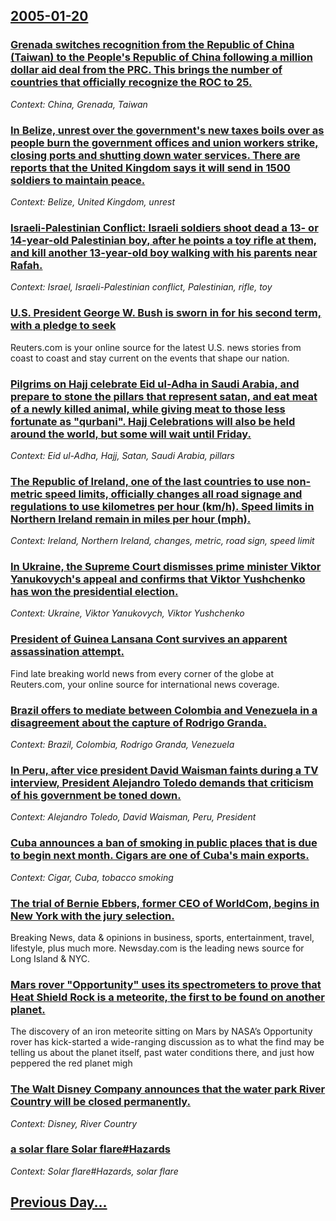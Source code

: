 ## [2005-01-20](/news/2005/01/20/index.md)

### [ Grenada switches recognition from the Republic of China (Taiwan) to the People's Republic of China following a million dollar aid deal from the PRC. This brings the number of countries that officially recognize the ROC to 25. ](/news/2005/01/20/grenada-switches-recognition-from-the-republic-of-china-taiwan-to-the-people-s-republic-of-china-following-a-million-dollar-aid-deal-from.md)
_Context: China, Grenada, Taiwan_

### [ In Belize, unrest over the government's new taxes boils over as people burn the government offices and union workers strike, closing ports and shutting down water services. There are reports that the United Kingdom says it will send in 1500 soldiers to maintain peace. ](/news/2005/01/20/in-belize-unrest-over-the-government-s-new-taxes-boils-over-as-people-burn-the-government-offices-and-union-workers-strike-closing-ports.md)
_Context: Belize, United Kingdom, unrest_

### [ Israeli-Palestinian Conflict: Israeli soldiers shoot dead a 13- or 14-year-old Palestinian boy, after he points a toy rifle at them, and kill another 13-year-old boy walking with his parents near Rafah. ](/news/2005/01/20/israeli-palestinian-conflict-israeli-soldiers-shoot-dead-a-13-or-14-year-old-palestinian-boy-after-he-points-a-toy-rifle-at-them-and-ki.md)
_Context: Israel, Israeli-Palestinian conflict, Palestinian, rifle, toy_

### [ U.S. President George W. Bush is sworn in for his second term, with a pledge to seek ](/news/2005/01/20/u-s-president-george-w-bush-is-sworn-in-for-his-second-term-with-a-pledge-to-seek.md)
Reuters.com is your online source for the latest U.S. news stories from coast to coast and stay current on the events that shape our nation.

### [ Pilgrims on Hajj celebrate Eid ul-Adha in Saudi Arabia, and prepare to stone the pillars that represent satan, and eat meat of a newly killed animal, while giving meat to those less fortunate as "qurbani". Hajj Celebrations will also be held around the world, but some will wait until Friday. ](/news/2005/01/20/pilgrims-on-hajj-celebrate-eid-ul-adha-in-saudi-arabia-and-prepare-to-stone-the-pillars-that-represent-satan-and-eat-meat-of-a-newly-kill.md)
_Context: Eid ul-Adha, Hajj, Satan, Saudi Arabia, pillars_

### [ The Republic of Ireland, one of the last countries to use non-metric speed limits, officially changes all road signage and regulations to use kilometres per hour (km/h). Speed limits in Northern Ireland remain in miles per hour (mph). ](/news/2005/01/20/the-republic-of-ireland-one-of-the-last-countries-to-use-non-metric-speed-limits-officially-changes-all-road-signage-and-regulations-to-u.md)
_Context: Ireland, Northern Ireland, changes, metric, road sign, speed limit_

### [ In Ukraine, the Supreme Court dismisses prime minister Viktor Yanukovych's appeal and confirms that Viktor Yushchenko has won the presidential election. ](/news/2005/01/20/in-ukraine-the-supreme-court-dismisses-prime-minister-viktor-yanukovych-s-appeal-and-confirms-that-viktor-yushchenko-has-won-the-president.md)
_Context: Ukraine, Viktor Yanukovych, Viktor Yushchenko_

### [ President of Guinea Lansana Cont survives an apparent assassination attempt. ](/news/2005/01/20/president-of-guinea-lansana-conte-survives-an-apparent-assassination-attempt.md)
Find late breaking world news from every corner of the globe at Reuters.com, your online source for international news coverage.

### [ Brazil offers to mediate between Colombia and Venezuela in a disagreement about the capture of Rodrigo Granda. ](/news/2005/01/20/brazil-offers-to-mediate-between-colombia-and-venezuela-in-a-disagreement-about-the-capture-of-rodrigo-granda.md)
_Context: Brazil, Colombia, Rodrigo Granda, Venezuela_

### [ In Peru, after vice president David Waisman faints during a TV interview, President Alejandro Toledo demands that criticism of his government be toned down. ](/news/2005/01/20/in-peru-after-vice-president-david-waisman-faints-during-a-tv-interview-president-alejandro-toledo-demands-that-criticism-of-his-governme.md)
_Context: Alejandro Toledo, David Waisman, Peru, President_

### [ Cuba announces a ban of smoking in public places that is due to begin next month. Cigars are one of Cuba's main exports. ](/news/2005/01/20/cuba-announces-a-ban-of-smoking-in-public-places-that-is-due-to-begin-next-month-cigars-are-one-of-cuba-s-main-exports.md)
_Context: Cigar, Cuba, tobacco smoking_

### [ The trial of Bernie Ebbers, former CEO of WorldCom, begins in New York with the jury selection. ](/news/2005/01/20/the-trial-of-bernie-ebbers-former-ceo-of-worldcom-begins-in-new-york-with-the-jury-selection.md)
Breaking News, data &amp; opinions in business, sports, entertainment, travel, lifestyle, plus much more. Newsday.com is the leading news source for Long Island &amp; NYC.

### [ Mars rover "Opportunity" uses its spectrometers to prove that Heat Shield Rock is a meteorite, the first to be found on another planet. ](/news/2005/01/20/mars-rover-opportunity-uses-its-spectrometers-to-prove-that-heat-shield-rock-is-a-meteorite-the-first-to-be-found-on-another-planet.md)
The discovery of an iron meteorite sitting on Mars by NASA’s Opportunity rover has kick-started a wide-ranging discussion as to what the find may be telling us about the planet itself, past water conditions there, and just how peppered the red planet migh

### [ The Walt Disney Company announces that the water park River Country will be closed permanently.](/news/2005/01/20/the-walt-disney-company-announces-that-the-water-park-river-country-will-be-closed-permanently.md)
_Context: Disney, River Country_

### [ a solar flare Solar flare#Hazards](/news/2005/01/20/a-solar-flare-solar-flare-hazards.md)
_Context: Solar flare#Hazards, solar flare_

## [Previous Day...](/news/2005/01/19/index.md)

